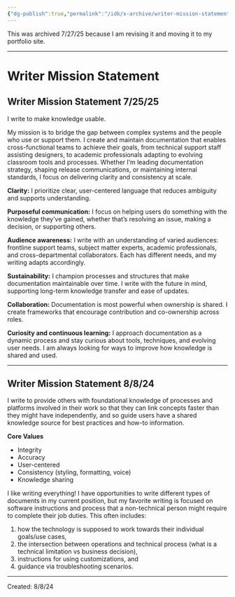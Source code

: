 ```yaml
---
{"dg-publish":true,"permalink":"/idk/x-archive/writer-mission-statement/","created":"2024-12-14T14:06:24.814-05:00","updated":"2025-07-27T16:47:07.744-04:00"}
---
```



This was archived 7/27/25 because I am revising it and moving it to my portfolio site.

---
# Writer Mission Statement 

## Writer Mission Statement 7/25/25
I write to make knowledge usable.

My mission is to bridge the gap between complex systems and the people who use or support them. I create and maintain documentation that enables cross-functional teams to achieve their goals, from technical support staff assisting designers, to academic professionals adapting to evolving classroom tools and processes. Whether I’m leading documentation strategy, shaping release communications, or maintaining internal standards, I focus on delivering clarity and consistency at scale. 

**Clarity:** I prioritize clear, user-centered language that reduces ambiguity and supports  understanding.

**Purposeful communication:** I focus on helping users do something with the knowledge they’ve gained, whether that’s resolving an issue, making a decision, or supporting others.

**Audience awareness:** I write with an understanding of varied audiences: frontline support teams, subject matter experts, academic professionals, and cross-departmental collaborators. Each has different needs, and my writing adapts accordingly.

**Sustainability:** I champion processes and structures that make documentation maintainable over time. I write with the future in mind, supporting long-term knowledge transfer and ease of updates.

**Collaboration:** Documentation is most powerful when ownership is shared. I create frameworks that encourage contribution and co-ownership across roles.

**Curiosity and continuous learning:** I approach documentation as a dynamic process and stay curious about tools, techniques, and evolving user needs. I am always looking for ways to improve how knowledge is shared and used.

---

## Writer Mission Statement 8/8/24

I write to provide others with foundational knowledge of processes and platforms involved in their work so that they can link concepts faster than they might have independently, and so guide users have a shared knowledge source for best practices and how-to information.

**Core Values**

- Integrity
- Accuracy
- User-centered
- Consistency (styling, formatting, voice)
- Knowledge sharing

I like writing everything! I have opportunities to write different types of documents in my current position, but my favorite writing is focused on software instructions and process that a non-technical person might require to complete their job duties. This often includes:

1. how the technology is supposed to work towards their individual goals/use cases,
2. the intersection between operations and technical process (what is a technical limitation vs business decision),
3. instructions for using customizations, and
4. guidance via troubleshooting scenarios.

---
Created: 8/8/24